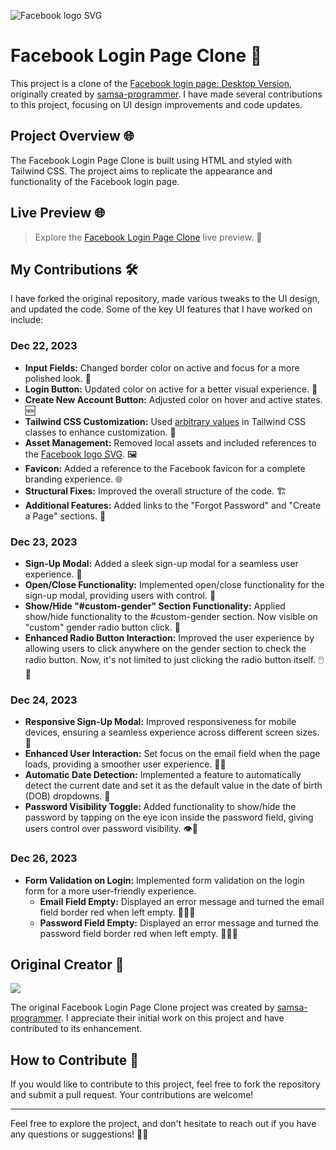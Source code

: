 ![Facebook logo SVG](https://static.xx.fbcdn.net/rsrc.php/y1/r/4lCu2zih0ca.svg)
# Facebook Login Page Clone 🚀
This project is a clone of the [Facebook login page: Desktop Version](https://www.facebook.com/), originally created by [samsa-programmer](https://github.com/samsa-programmer). I have made several contributions to this project, focusing on UI design improvements and code updates.

## Project Overview 🌐

The Facebook Login Page Clone is built using HTML and styled with Tailwind CSS. The project aims to replicate the appearance and functionality of the Facebook login page.

## Live Preview 🌐

> Explore the [Facebook Login Page Clone](https://alok-sci.github.io/facebook-login-clone--using-tailwind/) live preview. 🚀

## My Contributions 🛠️

I have forked the original repository, made various tweaks to the UI design, and updated the code. Some of the key UI features that I have worked on include:

### Dec 22, 2023

- **Input Fields:** Changed border color on active and focus for a more polished look. 🎨
- **Login Button:** Updated color on active for a better visual experience. 🌈
- **Create New Account Button:** Adjusted color on hover and active states. 🆕
- **Tailwind CSS Customization:** Used [arbitrary values](https://tailwindcss.com/docs/adding-custom-styles#using-arbitrary-values) in Tailwind CSS classes to enhance customization. 🚧
- **Asset Management:** Removed local assets and included references to the [Facebook logo SVG](https://static.xx.fbcdn.net/rsrc.php/y1/r/4lCu2zih0ca.svg). 🖼️
- **Favicon:** Added a reference to the Facebook favicon for a complete branding experience. 🌐
- **Structural Fixes:** Improved the overall structure of the code. 🏗️
- **Additional Features:** Added links to the "Forgot Password" and "Create a Page" sections. 🔗

### Dec 23, 2023

- **Sign-Up Modal:** Added a sleek sign-up modal for a seamless user experience. 🌟
- **Open/Close Functionality:** Implemented open/close functionality for the sign-up modal, providing users with control. 🔄
- **Show/Hide "#custom-gender" Section Functionality:** Applied show/hide functionality to the #custom-gender section. Now visible on "custom" gender radio button click. 👥
- **Enhanced Radio Button Interaction:** Improved the user experience by allowing users to click anywhere on the gender section to check the radio button. Now, it's not limited to just clicking the radio button itself. 🖱️👥
  
### Dec 24, 2023

- **Responsive Sign-Up Modal:** Improved responsiveness for mobile devices, ensuring a seamless experience across different screen sizes. 📱
- **Enhanced User Interaction:** Set focus on the email field when the page loads, providing a smoother user experience. 📧👀
- **Automatic Date Detection:** Implemented a feature to automatically detect the current date and set it as the default value in the date of birth (DOB) dropdowns. 📅
- **Password Visibility Toggle:** Added functionality to show/hide the password by tapping on the eye icon inside the password field, giving users control over password visibility. 👁️🔐

### Dec 26, 2023

- **Form Validation on Login:** Implemented form validation on the login form for a more user-friendly experience.
  - **Email Field Empty:** Displayed an error message and turned the email field border red when left empty. 🚫📧🔴
  - **Password Field Empty:** Displayed an error message and turned the password field border red when left empty. 🚫🔐🔴


## Original Creator 👏
![](https://avatars.githubusercontent.com/u/115573200?v=4)

The original Facebook Login Page Clone project was created by [samsa-programmer](https://github.com/samsa-programmer). I appreciate their initial work on this project and have contributed to its enhancement.

## How to Contribute 🤝

If you would like to contribute to this project, feel free to fork the repository and submit a pull request. Your contributions are welcome!

---

Feel free to explore the project, and don't hesitate to reach out if you have any questions or suggestions! 🚀✨
